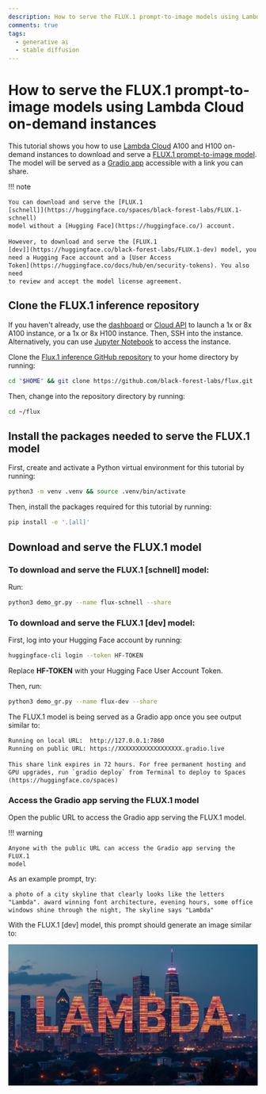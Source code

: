 ```yaml
---
description: How to serve the FLUX.1 prompt-to-image models using Lambda Cloud on-demand instances
comments: true
tags:
  - generative ai
  - stable diffusion
---
```


# How to serve the FLUX.1 prompt-to-image models using Lambda Cloud on-demand instances

This tutorial shows you how to use [Lambda
Cloud](https://lambdalabs.com/service/gpu-cloud) A100 and H100 on-demand
instances to download and serve a [FLUX.1 prompt-to-image
model](https://blackforestlabs.ai/). The model will be served as a [Gradio
app](https://www.gradio.app/) accessible with a link you can share.

!!! note

    You can download and serve the [FLUX.1
    [schnell]](https://huggingface.co/spaces/black-forest-labs/FLUX.1-schnell)
    model without a [Hugging Face](https://huggingface.co/) account.

    However, to download and serve the [FLUX.1
    [dev]](https://huggingface.co/black-forest-labs/FLUX.1-dev) model, you
    need a Hugging Face account and a [User Access
    Token](https://huggingface.co/docs/hub/en/security-tokens). You also need
    to review and accept the model license agreement.

## Clone the FLUX.1 inference repository

If you haven't already, use the
[dashboard](https://cloud.lambdalabs.com/instances) or [Cloud
API](https://docs.lambdalabs.com/on-demand-cloud/cloud-api) to launch a 1x or
8x A100 instance, or a 1x or 8x H100 instance. Then, SSH into the instance.
Alternatively, you can use [Jupyter
Notebook](https://docs.lambdalabs.com/on-demand-cloud/getting-started#how-do-i-open-jupyter-notebook-on-my-instance)
to access the instance.

Clone the [Flux.1 inference GitHub
repository](https://github.com/black-forest-labs/flux) to your home directory
by running:

```bash
cd "$HOME" && git clone https://github.com/black-forest-labs/flux.git
```

Then, change into the repository directory by running:

```bash
cd ~/flux
```

## Install the packages needed to serve the FLUX.1 model

First, create and activate a Python virtual environment for this tutorial by
running:

```bash
python3 -m venv .venv && source .venv/bin/activate
```

Then, install the packages required for this tutorial by running:

```bash
pip install -e '.[all]'
```

## Download and serve the FLUX.1 model

### To download and serve the FLUX.1 [schnell] model:

Run:

```bash
python3 demo_gr.py --name flux-schnell --share
```

### To download and serve the FLUX.1 [dev] model:

First, log into your Hugging Face account by running:

```bash
huggingface-cli login --token HF-TOKEN
```

Replace **HF-TOKEN** with your Hugging Face User Account Token.

Then, run:

```bash
python3 demo_gr.py --name flux-dev --share
```

The FLUX.1 model is being served as a Gradio app once you see output similar
to:

```
Running on local URL:  http://127.0.0.1:7860
Running on public URL: https://XXXXXXXXXXXXXXXXXX.gradio.live

This share link expires in 72 hours. For free permanent hosting and GPU upgrades, run `gradio deploy` from Terminal to deploy to Spaces (https://huggingface.co/spaces)
```


### Access the Gradio app serving the FLUX.1 model

Open the public URL to access the Gradio app serving the FLUX.1 model.

!!! warning

    Anyone with the public URL can access the Gradio app serving the FLUX.1
    model

As an example prompt, try:

```
a photo of a city skyline that clearly looks like the letters "Lambda". award winning font architecture, evening hours, some office windows shine through the night, The skyline says "Lambda"
```

With the FLUX.1 [dev] model, this prompt should generate an image similar to:

![a photo of a city skyline that clearly looks like the letters "Lambda". award winning font architecture, evening hours, some office windows shine through the night, The skyline says "Lambda"](../assets/img/flux-lambda-skyline.jpg)
